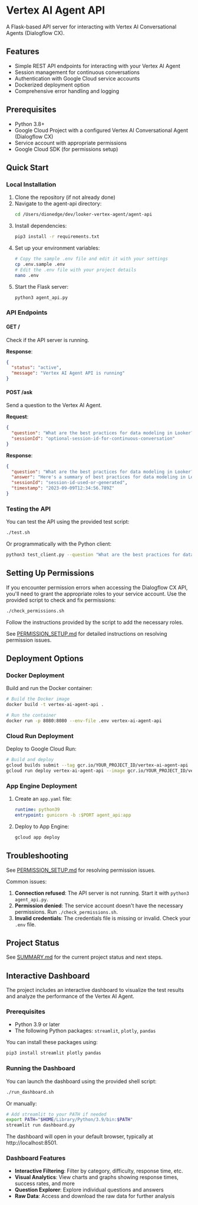 # Vertex AI Agent API

A Flask-based API server for interacting with Vertex AI Conversational Agents (Dialogflow CX).

## Features

- Simple REST API endpoints for interacting with your Vertex AI Agent
- Session management for continuous conversations
- Authentication with Google Cloud service accounts
- Dockerized deployment option
- Comprehensive error handling and logging

## Prerequisites

- Python 3.8+
- Google Cloud Project with a configured Vertex AI Conversational Agent (Dialogflow CX)
- Service account with appropriate permissions
- Google Cloud SDK (for permissions setup)

## Quick Start

### Local Installation

1. Clone the repository (if not already done)
2. Navigate to the agent-api directory:
   ```bash
   cd /Users/dionedge/dev/looker-vertex-agent/agent-api
   ```
3. Install dependencies:
   ```bash
   pip3 install -r requirements.txt
   ```
4. Set up your environment variables:
   ```bash
   # Copy the sample .env file and edit it with your settings
   cp .env.sample .env
   # Edit the .env file with your project details
   nano .env
   ```
5. Start the Flask server:
   ```bash
   python3 agent_api.py
   ```

### API Endpoints

#### GET /

Check if the API server is running.

**Response**:
```json
{
  "status": "active",
  "message": "Vertex AI Agent API is running"
}
```

#### POST /ask

Send a question to the Vertex AI Agent.

**Request**:
```json
{
  "question": "What are the best practices for data modeling in Looker?",
  "sessionId": "optional-session-id-for-continuous-conversation"
}
```

**Response**:
```json
{
  "question": "What are the best practices for data modeling in Looker?",
  "answer": "Here's a summary of best practices for data modeling in Looker: ...",
  "sessionId": "session-id-used-or-generated",
  "timestamp": "2023-09-09T12:34:56.789Z"
}
```

### Testing the API

You can test the API using the provided test script:

```bash
./test.sh
```

Or programmatically with the Python client:

```bash
python3 test_client.py --question "What are the best practices for data modeling in Looker?"
```

## Setting Up Permissions

If you encounter permission errors when accessing the Dialogflow CX API, you'll need to grant the appropriate roles to your service account. Use the provided script to check and fix permissions:

```bash
./check_permissions.sh
```

Follow the instructions provided by the script to add the necessary roles.

See [PERMISSION_SETUP.md](PERMISSION_SETUP.md) for detailed instructions on resolving permission issues.

## Deployment Options

### Docker Deployment

Build and run the Docker container:

```bash
# Build the Docker image
docker build -t vertex-ai-agent-api .

# Run the container
docker run -p 8080:8080 --env-file .env vertex-ai-agent-api
```

### Cloud Run Deployment

Deploy to Google Cloud Run:

```bash
# Build and deploy
gcloud builds submit --tag gcr.io/YOUR_PROJECT_ID/vertex-ai-agent-api
gcloud run deploy vertex-ai-agent-api --image gcr.io/YOUR_PROJECT_ID/vertex-ai-agent-api --platform managed
```

### App Engine Deployment

1. Create an `app.yaml` file:
   ```yaml
   runtime: python39
   entrypoint: gunicorn -b :$PORT agent_api:app
   ```

2. Deploy to App Engine:
   ```bash
   gcloud app deploy
   ```

## Troubleshooting

See [PERMISSION_SETUP.md](PERMISSION_SETUP.md) for resolving permission issues.

Common issues:

1. **Connection refused**: The API server is not running. Start it with `python3 agent_api.py`.
2. **Permission denied**: The service account doesn't have the necessary permissions. Run `./check_permissions.sh`.
3. **Invalid credentials**: The credentials file is missing or invalid. Check your `.env` file.

## Project Status

See [SUMMARY.md](SUMMARY.md) for the current project status and next steps.

## Interactive Dashboard

The project includes an interactive dashboard to visualize the test results and analyze the performance of the Vertex AI Agent.

### Prerequisites

- Python 3.9 or later
- The following Python packages: `streamlit`, `plotly`, `pandas`

You can install these packages using:

```bash
pip3 install streamlit plotly pandas
```

### Running the Dashboard

You can launch the dashboard using the provided shell script:

```bash
./run_dashboard.sh
```

Or manually:

```bash
# Add streamlit to your PATH if needed
export PATH="$HOME/Library/Python/3.9/bin:$PATH"
streamlit run dashboard.py
```

The dashboard will open in your default browser, typically at http://localhost:8501.

### Dashboard Features

- **Interactive Filtering**: Filter by category, difficulty, response time, etc.
- **Visual Analytics**: View charts and graphs showing response times, success rates, and more
- **Question Explorer**: Explore individual questions and answers
- **Raw Data**: Access and download the raw data for further analysis 